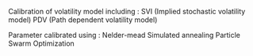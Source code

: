 Calibration of volatility model including :
SVI (Implied stochastic volatility model)
PDV (Path dependent volatility model)

Parameter calibrated using :
Nelder-mead
Simulated annealing
Particle Swarm Optimization
